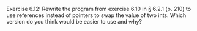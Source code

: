 Exercise 6.12: Rewrite the program from exercise 6.10 in § 6.2.1 (p. 210)
to use references instead of pointers to swap the value of two ints. Which
version do you think would be easier to use and why?